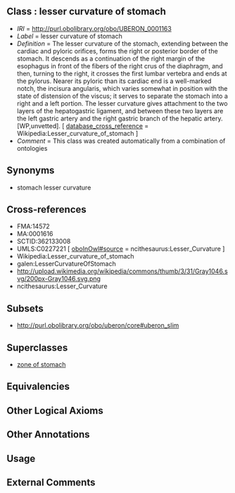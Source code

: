 
## Class : lesser curvature of stomach

 * *IRI* = http://purl.obolibrary.org/obo/UBERON_0001163
 * *Label* = lesser curvature of stomach
 * *Definition* = The lesser curvature of the stomach, extending between the cardiac and pyloric orifices, forms the right or posterior border of the stomach. It descends as a continuation of the right margin of the esophagus in front of the fibers of the right crus of the diaphragm, and then, turning to the right, it crosses the first lumbar vertebra and ends at the pylorus. Nearer its pyloric than its cardiac end is a well-marked notch, the incisura angularis, which varies somewhat in position with the state of distension of the viscus; it serves to separate the stomach into a right and a left portion. The lesser curvature gives attachment to the two layers of the hepatogastric ligament, and between these two layers are the left gastric artery and the right gastric branch of the hepatic artery. [WP,unvetted]. [ [database_cross_reference](../../ef/oboInOwl#hasDbXref.md) = Wikipedia:Lesser_curvature_of_stomach ]
 * *Comment* = This class was created automatically from a combination of ontologies

## Synonyms

 * stomach lesser curvature

## Cross-references

 * FMA:14572
 * MA:0001616
 * SCTID:362133008
 * UMLS:C0227221 [ [oboInOwl#source](../../ce/oboInOwl#source.md) = ncithesaurus:Lesser_Curvature ]
 * Wikipedia:Lesser_curvature_of_stomach
 * galen:LesserCurvatureOfStomach
 * http://upload.wikimedia.org/wikipedia/commons/thumb/3/31/Gray1046.svg/200px-Gray1046.svg.png
 * ncithesaurus:Lesser_Curvature

## Subsets

 * http://purl.obolibrary.org/obo/uberon/core#uberon_slim

## Superclasses

 * [zone of stomach](../../UBERON/70/UBERON_0009870.md)

## Equivalencies


## Other Logical Axioms


## Other Annotations


## Usage


## External Comments

